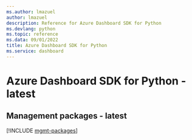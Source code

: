 ```yaml
---
ms.author: lmazuel
author: lmazuel
description: Reference for Azure Dashboard SDK for Python
ms.devlang: python
ms.topic: reference
ms.data: 09/01/2022
title: Azure Dashboard SDK for Python
ms.service: dashboard
---
```

# Azure Dashboard SDK for Python - latest

## Management packages - latest
[!INCLUDE [mgmt-packages](dashboard-mgmt-index.md)]
